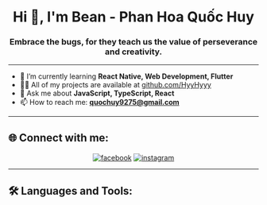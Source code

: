 <h1 align="center">Hi 👋, I'm Bean - Phan Hoa Quốc Huy</h1>
<h3 align="center">Embrace the bugs, for they teach us the value of perseverance and creativity.</h3>

---

- 🌱 I’m currently learning **React Native, Web Development, Flutter**
- 👨‍💻 All of my projects are available at [github.com/HyyHyyy](https://github.com/HyyHyyy)
- 💬 Ask me about **JavaScript, TypeScript, React**
- 📫 How to reach me: **quochuy9275@gmail.com**  

---

## 🌐 Connect with me:
<p align="center">
<a href="https://facebook.com/Hyne15" target="blank"><img align="center" src="https://img.shields.io/badge/Facebook-%231877F2.svg?&style=for-the-badge&logo=facebook&logoColor=white" alt="facebook" /></a>
<a href="https://instagram.com/quochuy9275" target="blank"><img align="center" src="https://img.shields.io/badge/Instagram-%23E4405F.svg?&style=for-the-badge&logo=instagram&logoColor=white" alt="instagram" /></a>
</p>

---

## 🛠️ Languages and Tools:
